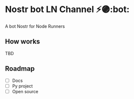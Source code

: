 # Nostr bot LN Channel ⚡🟣:bot:

A bot Nostr for Node Runners 

## How works 

TBD

## Roadmap 

- [ ] Docs
- [ ] Py project
- [ ] Open source 
